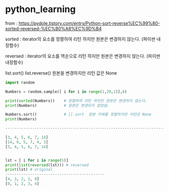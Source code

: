 # python_learning

from : https://pydole.tistory.com/entry/Python-sort-reverse%EC%99%80-sorted-reversed-%EC%B0%A8%EC%9D%B4

sorted : iterator의 요소를 정렬하여 리턴 하지만 원본은 변경하지 않는다. (파이썬 내장함수)

reversed : iterator의 요소를 역순으로 리턴 하지만 원본은 변경하지 않는다. (파이썬 내장함수)

list.sort() list.reverse() 원본을 변경하지만 리턴 값은 None

```python
import random

Numbers = random.sample([ i for i in range(1,20,1)],6)

print(sorted(Numbers))    # 정렬하여 리턴 하지만 원본은 변경하지 않는다.
print(Numbers)            # 원본은 변경되지 않았음.

Numbers.sort()            # [].sort  원본 자체를 정렬하지만 리턴은 None
print(Numbers)

-----------------------------------------------------------------------

[3, 4, 5, 6, 7, 14]
[14, 6, 5, 7, 4, 3]
[3, 4, 5, 6, 7, 14]


lst = [ i for i in range(5)]
print(list(reversed(lst))) # reversed
print(lst) # original
--------------------------------------------
[4, 3, 2, 1, 0]
[0, 1, 2, 3, 4] 
```

